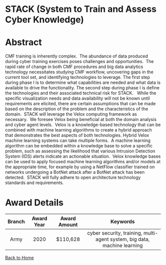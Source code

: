 
STACK (System to Train and Assess Cyber Knowledge)
==================================================

# Abstract


CMF training is inherently complex.  The abundance of data produced during cyber training exercises poses challenges and opportunities.  The rapid rate of change in both CMF procedures and big data analytics technology necessitates studying CMF workflow, uncovering gaps in the current tool set, and identifying technologies to leverage. The first step during phase I is to determine what capabilities are needed and what data is available to drive the functionality. The second step during phase I is define the technologies and their associated technical risk for STACK.   While the specific visualization needs and data availability will not be known until requirements are elicited, there are certain assumptions that can be made based on the description of the problem and the characteristics of the domain.  STACK will leverage the Velox computing framework as necessary.  We foresee Velox being beneficial at both the domain analysis and cyber agent levels.  Velox is a knowledge-based technology that can be combined with machine learning algorithms to create a hybrid approach that demonstrates the best aspects of both technologies. Hybrid Velox machine learning systems can take multiple forms.  A machine learning algorithm can be embedded within a knowledge base to solve a specific problem, such as assessing the likelihood that various Intrusion Detection System (IDS) alerts indicate an actionable situation.  Velox knowledge bases can be used to apply focused machine learning algorithms and/or models at the appropriate time, for example by using a NetFlow classifier trained on networks undergoing a BotNet attack after a BotNet attack has been detected.  STACK will fully adhere to open architecture technology standards and requirements.  

# Award Details

|Branch|Award Year|Award Amount|Keywords|
| :---: | :---: | :---: | :---: |
|Army|2020|$110,628|cyber security, training, multi-agent system, big data, machine learning|
  
  


[Back to Home](https://github.com/chrischow/dod_sbir_awards/CC/#1080)
